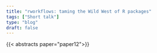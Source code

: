 ```yaml
---
title: "rworkflows: taming the Wild West of R packages"
tags: ["Short talk"]
type: "blog"
draft: false
---
```


{{< abstracts paper="paper12">}}



